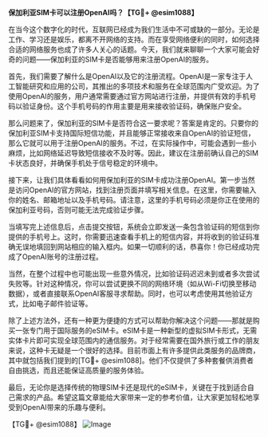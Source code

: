 **保加利亚SIM卡可以注册OpenAI吗？【TG💪+ @esim1088】**

在当今这个数字化的时代，互联网已经成为我们生活中不可或缺的一部分。无论是工作、学习还是娱乐，都离不开网络的支持。而在享受网络便利的同时，如何选择合适的网络服务也成了许多人关心的话题。今天，我们就来聊聊一个大家可能会好奇的问题——保加利亚的SIM卡是否能够用来注册OpenAI的服务。

首先，我们需要了解什么是OpenAI以及它的注册流程。OpenAI是一家专注于人工智能研究和应用的公司，其推出的多项技术和服务在全球范围内广受欢迎。为了使用OpenAI的服务，用户通常需要通过官方网站进行注册，并提供有效的手机号码以验证身份。这个手机号码的作用主要是用来接收验证码，确保账户安全。

那么问题来了，保加利亚的SIM卡是否符合这一要求呢？答案是肯定的。只要你的保加利亚SIM卡支持国际短信功能，并且能够正常接收来自OpenAI的验证短信，那么它就可以用于注册OpenAI的服务。不过，在实际操作中，可能会遇到一些小麻烦，比如网络延迟导致短信接收不及时等。因此，建议在注册前确认自己的SIM卡状态良好，并确保手机处于信号稳定的环境中。

接下来，让我们具体看看如何用保加利亚的SIM卡成功注册OpenAI。第一步当然是访问OpenAI的官方网站，找到注册页面并填写相关信息。在这里，你需要输入你的姓名、邮箱地址以及手机号码。请注意，这里的手机号码必须是你正在使用的保加利亚号码，否则可能无法完成验证步骤。

当填写完上述信息后，点击提交按钮，系统会立即发送一条包含验证码的短信到你提供的手机号上。这时，你需要迅速查看手机上的短信内容，并将收到的验证码准确无误地填回到网站相应的输入框内。如果一切顺利的话，恭喜你！你已经成功完成了OpenAI账号的注册过程。

当然，在整个过程中也可能出现一些意外情况，比如验证码迟迟未到或者多次尝试失败等。针对这种情况，你可以尝试更换不同的网络环境（如从Wi-Fi切换至移动数据），或者直接联系OpenAI客服寻求帮助。同时，也可以考虑使用其他验证方式，比如电子邮件验证等。

除了上述方法外，还有一种更为便捷的方式可以帮助你解决这个问题——那就是购买一张专门用于国际服务的eSIM卡。eSIM卡是一种新型的虚拟SIM卡形式，无需实体卡片即可实现全球范围内的通信服务。对于经常需要在国外旅行或工作的朋友来说，这种卡无疑是一个很好的选择。目前市面上有许多提供此类服务的品牌商，其中就包括我们提到的[TG💪+ @esim1088]。他们不仅提供了多种套餐供消费者自由挑选，而且还能保证高质量的服务体验。

最后，无论你是选择传统的物理SIM卡还是现代的eSIM卡，关键在于找到适合自己需求的产品。希望这篇文章能给大家带来一定的参考价值，让大家更加轻松地享受到OpenAI带来的乐趣与便利。

【TG💪+ @esim1088】
![Image](https://i.postimg.cc/4NQfJmqS/Snipaste-2025-05-13-00-14-12.png)